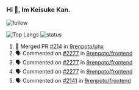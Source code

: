 ### Hi 👋, Im Keisuke Kan.

<!--
**9renpoto/9renpoto** is a ✨ _special_ ✨ repository because its `README.md` (this file) appears on your GitHub profile.

Here are some ideas to get you started:

- 🔭 I’m currently working on ...
- 🌱 I’m currently learning ...
- 👯 I’m looking to collaborate on ...
- 🤔 I’m looking for help with ...
- 💬 Ask me about ...
- 📫 How to reach me: ...
- 😄 Pronouns: ...
- ⚡ Fun fact: ...
-->

![follow](https://img.shields.io/github/followers/9renpoto?label=Follow&style=social)

![Top Langs](https://github-readme-stats.vercel.app/api/top-langs/?username=9renpoto&hide=html&layout=compact)
![status](https://github-readme-stats.vercel.app/api?username=9renpoto&show_icons=true&count_private=true&hide=issues,contribs)

<!--START_SECTION:activity-->
1. 🎉 Merged PR [#214](https://github.com/9renpoto/phx/pull/214) in [9renpoto/phx](https://github.com/9renpoto/phx)
2. 🗣 Commented on [#2277](https://github.com/9renpoto/frontend/issues/2277) in [9renpoto/frontend](https://github.com/9renpoto/frontend)
3. 🗣 Commented on [#2277](https://github.com/9renpoto/frontend/issues/2277) in [9renpoto/frontend](https://github.com/9renpoto/frontend)
4. 🗣 Commented on [#2277](https://github.com/9renpoto/frontend/issues/2277) in [9renpoto/frontend](https://github.com/9renpoto/frontend)
5. 🗣 Commented on [#2141](https://github.com/9renpoto/frontend/issues/2141) in [9renpoto/frontend](https://github.com/9renpoto/frontend)
<!--END_SECTION:activity-->
